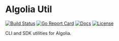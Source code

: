 # Algolia Util

[![Build Status][build-status-svg]][build-status-link]
[![Go Report Card][goreport-svg]][goreport-link]
[![Docs][docs-godoc-svg]][docs-godoc-link]
[![License][license-svg]][license-link]

CLI and SDK utilities for Algolia.

 [used-by-svg]: https://sourcegraph.com/github.com/grokify/algoliautil/-/badge.svg
 [used-by-link]: https://sourcegraph.com/github.com/grokify/algoliautil?badge
 [build-status-svg]: https://api.travis-ci.org/grokify/algoliautil.svg?branch=master
 [build-status-link]: https://travis-ci.org/grokify/algoliautil
 [goreport-svg]: https://goreportcard.com/badge/github.com/grokify/algoliautil
 [goreport-link]: https://goreportcard.com/report/github.com/grokify/algoliautil
 [codeclimate-status-svg]: https://codeclimate.com/github/grokify/algoliautil/badges/gpa.svg
 [codeclimate-status-link]: https://codeclimate.com/github/grokify/algoliautil
 [docs-godoc-svg]: https://img.shields.io/badge/docs-godoc-blue.svg
 [docs-godoc-link]: https://godoc.org/github.com/grokify/algoliautil
 [license-svg]: https://img.shields.io/badge/license-MIT-blue.svg
 [license-link]: https://github.com/grokify/algoliautil/blob/master/LICENSE